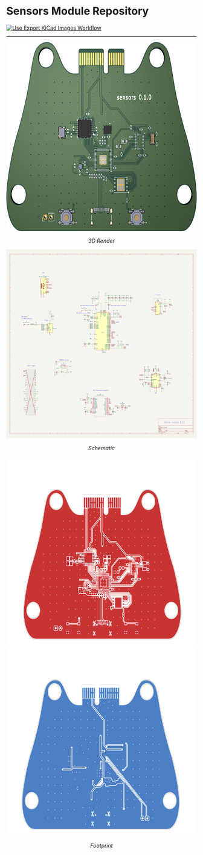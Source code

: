 # Sensors Module Repository

[![Use Export KiCad Images Workflow](../../actions/workflows/use-export-kicad.yml/badge.svg)](../../actions/workflows/use-export-kicad.yml)

---

<div align="center">

<img src="images/board.png" alt="3D Render" height="500"><br>
<p><em>3D Render</em></p>

<img src="images/sch.svg" alt="Schematic" height="500"><br>
<p><em>Schematic</em></p>

<img src="images/pcbf.svg" alt="Footprint Front" height="500">
<img src="images/pcbb.svg" alt="Footprint Back" height="500"><br>
<p><em>Footprint</em></p>

</div>
